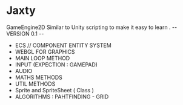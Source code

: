 # Jaxty
GameEngine2D
Similar to Unity scripting to make it easy to learn . 
-- VERSION 0.1 --

*  ECS // COMPONENT ENTITY SYSTEM 
* WEBGL FOR GRAPHICS 
* MAIN LOOP METHOD 
* INPUT (EXPECTION : GAMEPAD)
* AUDIO 
* MATHS METHODS  
* UTIL METHODS 
* Sprite and SpriteSheet ( Class )
* ALGORITHMS : PAHTFINDING - GRID 


